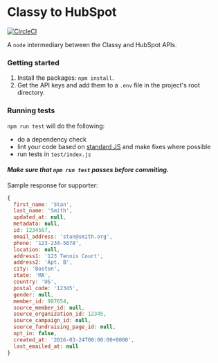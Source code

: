 # Classy to HubSpot

[![CircleCI](https://circleci.com/gh/Mediacauseagency/classy-to-hubspot.svg?style=svg)](https://circleci.com/gh/Mediacauseagency/classy-to-hubspot)

A `node` intermediary between the Classy and HubSpot APIs.

### Getting started
1. Install the packages: `npm install`.
2. Get the API keys and add them to a `.env` file in the project's root directory.

### Running tests
`npm run test` will do the following: 
- do a dependency check
- lint your code based on [standard JS](https://standardjs.com/) and make fixes where possible
- run tests in `test/index.js`

#### *Make sure that `npm run test` passes before commiting.*


Sample response for supporter: 

```js
{
  first_name: 'Stan',
  last_name: 'Smith',
  updated_at: null,
  metadata: null,
  id: 1234567,
  email_address: 'stan@smith.org',
  phone: '123-234-5678',
  location: null,
  address1: '123 Tennis Court',
  address2: 'Apt. B',
  city: 'Boston',
  state: 'MA',
  country: 'US',
  postal_code: '12345',
  gender: null,
  member_id: 987654,
  source_member_id: null,
  source_organization_id: 12345,
  source_campaign_id: null,
  source_fundraising_page_id: null,
  opt_in: false,
  created_at: '2016-03-24T00:00:00+0000',
  last_emailed_at: null 
}
```

